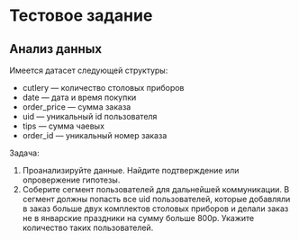 # Тестовое задание

## Анализ данных

Имеется датасет следующей структуры:

- cutlery — количество столовых приборов
- date — дата и время покупки
- order_price — сумма заказа
- uid — уникальный id пользователя
- tips — сумма чаевых
- order_id — уникальный номер заказа

Задача:
1.	Проанализируйте данные. Найдите подтверждение или опровержение гипотезы.
2.	Соберите сегмент пользователей для дальнейшей коммуникации. В сегмент должны попасть все uid пользователей, которые добавляли в заказ больше двух комплектов столовых приборов и делали заказ не в январские праздники на сумму больше 800p. Укажите количество таких пользователей.
